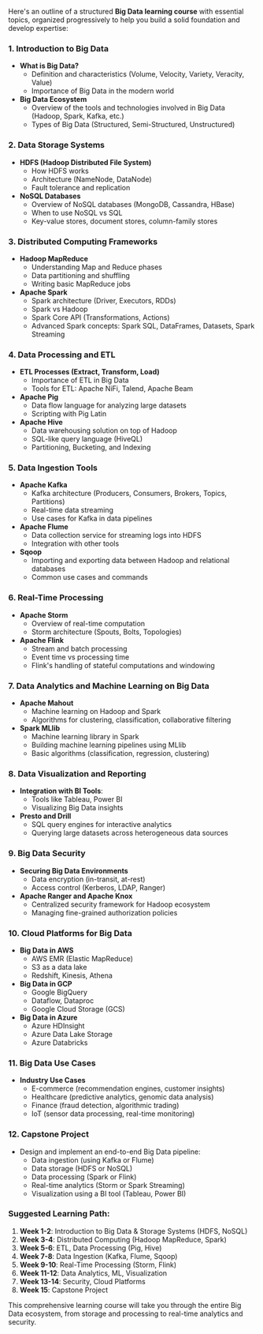 Here's an outline of a structured **Big Data learning course** with essential topics, organized progressively to help you build a solid foundation and develop expertise:

### **1. Introduction to Big Data**
   - **What is Big Data?**
     - Definition and characteristics (Volume, Velocity, Variety, Veracity, Value)
     - Importance of Big Data in the modern world
   - **Big Data Ecosystem**
     - Overview of the tools and technologies involved in Big Data (Hadoop, Spark, Kafka, etc.)
     - Types of Big Data (Structured, Semi-Structured, Unstructured)

### **2. Data Storage Systems**
   - **HDFS (Hadoop Distributed File System)**
     - How HDFS works
     - Architecture (NameNode, DataNode)
     - Fault tolerance and replication
   - **NoSQL Databases**
     - Overview of NoSQL databases (MongoDB, Cassandra, HBase)
     - When to use NoSQL vs SQL
     - Key-value stores, document stores, column-family stores

### **3. Distributed Computing Frameworks**
   - **Hadoop MapReduce**
     - Understanding Map and Reduce phases
     - Data partitioning and shuffling
     - Writing basic MapReduce jobs
   - **Apache Spark**
     - Spark architecture (Driver, Executors, RDDs)
     - Spark vs Hadoop
     - Spark Core API (Transformations, Actions)
     - Advanced Spark concepts: Spark SQL, DataFrames, Datasets, Spark Streaming

### **4. Data Processing and ETL**
   - **ETL Processes (Extract, Transform, Load)**
     - Importance of ETL in Big Data
     - Tools for ETL: Apache NiFi, Talend, Apache Beam
   - **Apache Pig**
     - Data flow language for analyzing large datasets
     - Scripting with Pig Latin
   - **Apache Hive**
     - Data warehousing solution on top of Hadoop
     - SQL-like query language (HiveQL)
     - Partitioning, Bucketing, and Indexing

### **5. Data Ingestion Tools**
   - **Apache Kafka**
     - Kafka architecture (Producers, Consumers, Brokers, Topics, Partitions)
     - Real-time data streaming
     - Use cases for Kafka in data pipelines
   - **Apache Flume**
     - Data collection service for streaming logs into HDFS
     - Integration with other tools
   - **Sqoop**
     - Importing and exporting data between Hadoop and relational databases
     - Common use cases and commands

### **6. Real-Time Processing**
   - **Apache Storm**
     - Overview of real-time computation
     - Storm architecture (Spouts, Bolts, Topologies)
   - **Apache Flink**
     - Stream and batch processing
     - Event time vs processing time
     - Flink's handling of stateful computations and windowing

### **7. Data Analytics and Machine Learning on Big Data**
   - **Apache Mahout**
     - Machine learning on Hadoop and Spark
     - Algorithms for clustering, classification, collaborative filtering
   - **Spark MLlib**
     - Machine learning library in Spark
     - Building machine learning pipelines using MLlib
     - Basic algorithms (classification, regression, clustering)

### **8. Data Visualization and Reporting**
   - **Integration with BI Tools**:
     - Tools like Tableau, Power BI
     - Visualizing Big Data insights
   - **Presto and Drill**
     - SQL query engines for interactive analytics
     - Querying large datasets across heterogeneous data sources

### **9. Big Data Security**
   - **Securing Big Data Environments**
     - Data encryption (in-transit, at-rest)
     - Access control (Kerberos, LDAP, Ranger)
   - **Apache Ranger and Apache Knox**
     - Centralized security framework for Hadoop ecosystem
     - Managing fine-grained authorization policies

### **10. Cloud Platforms for Big Data**
   - **Big Data in AWS**
     - AWS EMR (Elastic MapReduce)
     - S3 as a data lake
     - Redshift, Kinesis, Athena
   - **Big Data in GCP**
     - Google BigQuery
     - Dataflow, Dataproc
     - Google Cloud Storage (GCS)
   - **Big Data in Azure**
     - Azure HDInsight
     - Azure Data Lake Storage
     - Azure Databricks

### **11. Big Data Use Cases**
   - **Industry Use Cases**
     - E-commerce (recommendation engines, customer insights)
     - Healthcare (predictive analytics, genomic data analysis)
     - Finance (fraud detection, algorithmic trading)
     - IoT (sensor data processing, real-time monitoring)

### **12. Capstone Project**
   - Design and implement an end-to-end Big Data pipeline:
     - Data ingestion (using Kafka or Flume)
     - Data storage (HDFS or NoSQL)
     - Data processing (Spark or Flink)
     - Real-time analytics (Storm or Spark Streaming)
     - Visualization using a BI tool (Tableau, Power BI)

### Suggested Learning Path:
1. **Week 1-2**: Introduction to Big Data & Storage Systems (HDFS, NoSQL)
2. **Week 3-4**: Distributed Computing (Hadoop MapReduce, Spark)
3. **Week 5-6**: ETL, Data Processing (Pig, Hive)
4. **Week 7-8**: Data Ingestion (Kafka, Flume, Sqoop)
5. **Week 9-10**: Real-Time Processing (Storm, Flink)
6. **Week 11-12**: Data Analytics, ML, Visualization
7. **Week 13-14**: Security, Cloud Platforms
8. **Week 15**: Capstone Project

This comprehensive learning course will take you through the entire Big Data ecosystem, from storage and processing to real-time analytics and security.